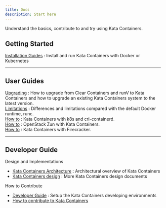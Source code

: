 ```yaml
---
title: Docs
description: Start here
---
```


Understand the basics, contribute to and try using Kata Containers.

## Getting Started

[Installation Guides](https://github.com/kata-containers/documentation/tree/master/install) : Install and run Kata Containers with Docker or Kubernetes

---

## User Guides

[Upgrading](https://github.com/kata-containers/documentation/blob/master/Upgrading.md) : How to upgrade from Clear Containers and runV to Kata Containers and how to upgrade an existing Kata Containers system to the latest version.  
[Limitations](https://github.com/kata-containers/documentation/blob/master/Limitations.md) : Differences and limitations compared with the default Docker runtime, runc.  
[How to](https://github.com/kata-containers/documentation/blob/master/how-to/how-to-use-k8s-with-cri-containerd-and-kata.md) : Kata Containers with k8s and cri-containerd.  
[How to](https://github.com/kata-containers/documentation/blob/master/zun/zun_kata.md) : OpenStack Zun with Kata Containers.  
[How to](https://github.com/kata-containers/documentation/wiki/Initial-release-of-Kata-Containers-with-Firecracker-support) : Kata Containers with Firecracker.


---

## Developer Guide

Design and Implementations

* [Kata Containers Architecture](https://github.com/kata-containers/documentation/blob/master/architecture.md) : Architectural overview of Kata Containers
* [Kata Containers design](https://github.com/kata-containers/documentation/tree/master/design) : More Kata Containers design documents

How to Contribute

* [Developer Guide](https://github.com/kata-containers/documentation/blob/master/Developer-Guide.md) : Setup the Kata Containers developing environments
* [How to contribute to Kata Containers](https://github.com/kata-containers/community/blob/master/CONTRIBUTING.md)
